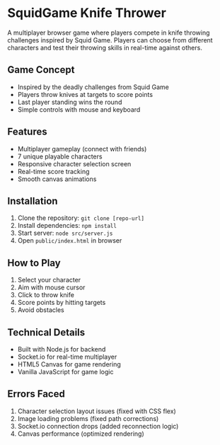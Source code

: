 # SquidGame Knife Thrower

A multiplayer browser game where players compete in knife throwing challenges inspired by Squid Game. Players can choose from different characters and test their throwing skills in real-time against others.

## Game Concept
- Inspired by the deadly challenges from Squid Game
- Players throw knives at targets to score points
- Last player standing wins the round
- Simple controls with mouse and keyboard

## Features
- Multiplayer gameplay (connect with friends)
- 7 unique playable characters
- Responsive character selection screen
- Real-time score tracking
- Smooth canvas animations

## Installation
1. Clone the repository: `git clone [repo-url]`
2. Install dependencies: `npm install`
3. Start server: `node src/server.js`
4. Open `public/index.html` in browser

## How to Play
1. Select your character
2. Aim with mouse cursor
3. Click to throw knife
4. Score points by hitting targets
5. Avoid obstacles

## Technical Details
- Built with Node.js for backend
- Socket.io for real-time multiplayer
- HTML5 Canvas for game rendering
- Vanilla JavaScript for game logic

## Errors Faced
1. Character selection layout issues (fixed with CSS flex)
2. Image loading problems (fixed path corrections)
3. Socket.io connection drops (added reconnection logic)
4. Canvas performance (optimized rendering)
